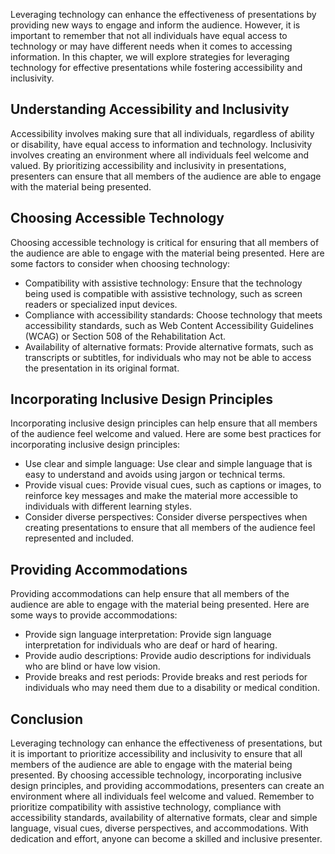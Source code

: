 
Leveraging technology can enhance the effectiveness of presentations by providing new ways to engage and inform the audience. However, it is important to remember that not all individuals have equal access to technology or may have different needs when it comes to accessing information. In this chapter, we will explore strategies for leveraging technology for effective presentations while fostering accessibility and inclusivity.

Understanding Accessibility and Inclusivity
-------------------------------------------

Accessibility involves making sure that all individuals, regardless of ability or disability, have equal access to information and technology. Inclusivity involves creating an environment where all individuals feel welcome and valued. By prioritizing accessibility and inclusivity in presentations, presenters can ensure that all members of the audience are able to engage with the material being presented.

Choosing Accessible Technology
------------------------------

Choosing accessible technology is critical for ensuring that all members of the audience are able to engage with the material being presented. Here are some factors to consider when choosing technology:

* Compatibility with assistive technology: Ensure that the technology being used is compatible with assistive technology, such as screen readers or specialized input devices.
* Compliance with accessibility standards: Choose technology that meets accessibility standards, such as Web Content Accessibility Guidelines (WCAG) or Section 508 of the Rehabilitation Act.
* Availability of alternative formats: Provide alternative formats, such as transcripts or subtitles, for individuals who may not be able to access the presentation in its original format.

Incorporating Inclusive Design Principles
-----------------------------------------

Incorporating inclusive design principles can help ensure that all members of the audience feel welcome and valued. Here are some best practices for incorporating inclusive design principles:

* Use clear and simple language: Use clear and simple language that is easy to understand and avoids using jargon or technical terms.
* Provide visual cues: Provide visual cues, such as captions or images, to reinforce key messages and make the material more accessible to individuals with different learning styles.
* Consider diverse perspectives: Consider diverse perspectives when creating presentations to ensure that all members of the audience feel represented and included.

Providing Accommodations
------------------------

Providing accommodations can help ensure that all members of the audience are able to engage with the material being presented. Here are some ways to provide accommodations:

* Provide sign language interpretation: Provide sign language interpretation for individuals who are deaf or hard of hearing.
* Provide audio descriptions: Provide audio descriptions for individuals who are blind or have low vision.
* Provide breaks and rest periods: Provide breaks and rest periods for individuals who may need them due to a disability or medical condition.

Conclusion
----------

Leveraging technology can enhance the effectiveness of presentations, but it is important to prioritize accessibility and inclusivity to ensure that all members of the audience are able to engage with the material being presented. By choosing accessible technology, incorporating inclusive design principles, and providing accommodations, presenters can create an environment where all individuals feel welcome and valued. Remember to prioritize compatibility with assistive technology, compliance with accessibility standards, availability of alternative formats, clear and simple language, visual cues, diverse perspectives, and accommodations. With dedication and effort, anyone can become a skilled and inclusive presenter.
